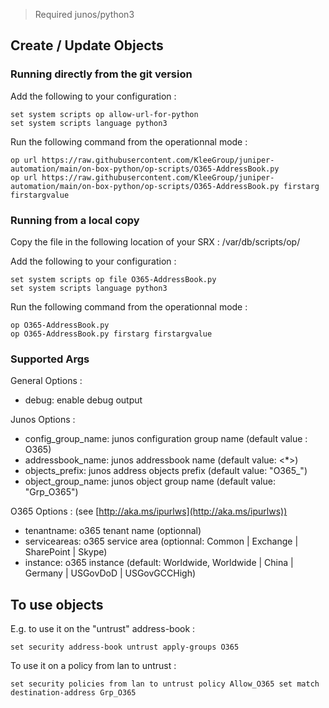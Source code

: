 > Required junos/python3

## Create / Update Objects
### Running directly from the git version

Add the following to your configuration :
```
set system scripts op allow-url-for-python
set system scripts language python3
```
Run the following command from the operationnal mode :
```
op url https://raw.githubusercontent.com/KleeGroup/juniper-automation/main/on-box-python/op-scripts/O365-AddressBook.py
op url https://raw.githubusercontent.com/KleeGroup/juniper-automation/main/on-box-python/op-scripts/O365-AddressBook.py firstarg firstargvalue
```

### Running from a local copy

Copy the file in the following location of your SRX : /var/db/scripts/op/

Add the following to your configuration :
```
set system scripts op file O365-AddressBook.py
set system scripts language python3
```

Run the following command from the operationnal mode :
```
op O365-AddressBook.py
op O365-AddressBook.py firstarg firstargvalue
```

### Supported Args

General Options :
- debug: enable debug output

Junos Options :
- config_group_name: junos configuration group name (default value : O365)
- addressbook_name: junos addressbook name (default value: <*>)
- objects_prefix: junos address objects prefix (default value: "O365_")
- object_group_name: junos object group name (default value: "Grp_O365")

O365 Options : (see [http://aka.ms/ipurlws](http://aka.ms/ipurlws))
- tenantname: o365 tenant name (optionnal)
- serviceareas: o365 service area (optionnal: Common | Exchange | SharePoint | Skype)
- instance: o365 instance (default: Worldwide, Worldwide | China | Germany | USGovDoD | USGovGCCHigh)

## To use objects

E.g. to use it on the "untrust" address-book :
```
set security address-book untrust apply-groups O365
```

To use it on a policy from lan to untrust :
```
set security policies from lan to untrust policy Allow_O365 set match destination-address Grp_O365
```
